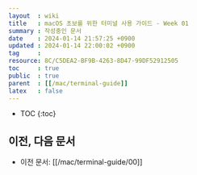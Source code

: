 ```yaml
---
layout  : wiki
title   : macOS 초보를 위한 터미널 사용 가이드 - Week 01
summary : 작성중인 문서
date    : 2024-01-14 21:57:25 +0900
updated : 2024-01-14 22:00:02 +0900
tag     : 
resource: 8C/C5DEA2-BF9B-4263-8D47-99DF52912505
toc     : true
public  : true
parent  : [[/mac/terminal-guide]]
latex   : false
---
```

* TOC
{:toc}

## 이전, 다음 문서

- 이전 문서: [[/mac/terminal-guide/00]]

